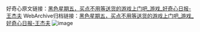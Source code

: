 好奇心原文链接：[黑色星期五，买点不用等送货的游戏上门吧_游戏_好奇心日报-王杰夫](https://www.qdaily.com/articles/3963.html)
WebArchive归档链接：[黑色星期五，买点不用等送货的游戏上门吧_游戏_好奇心日报-王杰夫](http://web.archive.org/web/20190623153302/https://www.qdaily.com/articles/3963.html)
![image](http://ww3.sinaimg.cn/large/007d5XDply1g3vdooq2m0j30u04nbb29)